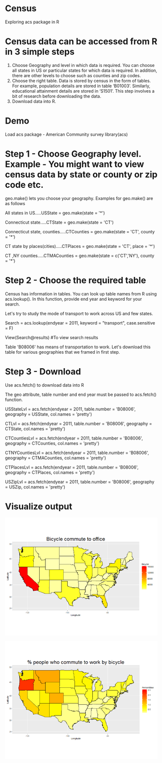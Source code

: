 # Census
Exploring acs package in R

# Census data can be accessed from R in 3 simple steps
1.	Choose Geography and level in which data is required. You can choose all states in US or particular states for which data is required. In addition, there are other levels to choose such as counties and zip codes.
2.	Choose the right table. Data is stored by census in the form of tables. For example, population details are stored in table ‘B01003’. Similarly, educational attainment details are stored in ‘S1501’. This step involves a bit of research before downloading the data.
3.	Download data into R.

# Demo
Load acs package - American Community survey
library(acs)

# Step 1 - Choose Geography level. Example - You might want to view census data by state or county or zip code etc. 
geo.make() lets you choose your geography.
Examples for geo.make() are as follows

All states in US.....USState = geo.make(state = '*') 

Connecticut state.....CTState = geo.make(state = 'CT')

Connecticut state, counties.....CTCounties = geo.make(state = 'CT', county = '*')

CT state by places(cities).....CTPlaces = geo.make(state = 'CT', place = '*')

CT ,NY counties.....CTMACounties = geo.make(state = c('CT','NY'), county = '*')

# Step 2 - Choose the required table
Census has information in tables. You can look up table names from R using acs.lookup(). In this function, provide end year and keyword for your search.

Let's try to study the mode of transport to work across US and few states.

Search = acs.lookup(endyear = 2011, keyword = "transport", case.sensitive = F)

View(Search@results) #To view search results

Table 'B08006' has means of transportation to work. Let's download this table for various geographies that we framed in first step.

# Step 3 - Download
Use acs.fetch() to download data into R

The geo attribute, table number and end year must be passed to acs.fetch() function. 

USStateLvl = acs.fetch(endyear = 2011, table.number = 'B08006', geography = USState, col.names = 'pretty')

CTLvl = acs.fetch(endyear = 2011, table.number = 'B08006', geography = CTState, col.names = 'pretty')

CTCountiesLvl = acs.fetch(endyear = 2011, table.number = 'B08006', geography = CTCounties, col.names = 'pretty')

CTNYCountiesLvl = acs.fetch(endyear = 2011, table.number = 'B08006', geography = CTMACounties, col.names = 'pretty')

CTPlacesLvl = acs.fetch(endyear = 2011, table.number = 'B08006', geography = CTPlaces, col.names = 'pretty')

USZipLvl = acs.fetch(endyear = 2011, table.number = 'B08006', geography = USZip, col.names = 'pretty')

# Visualize output
![alt tag](https://github.com/rcprasanth/Census/blob/master/Rplot.png)

![alt tag](https://github.com/rcprasanth/Census/blob/master/Bikepercent.png)
